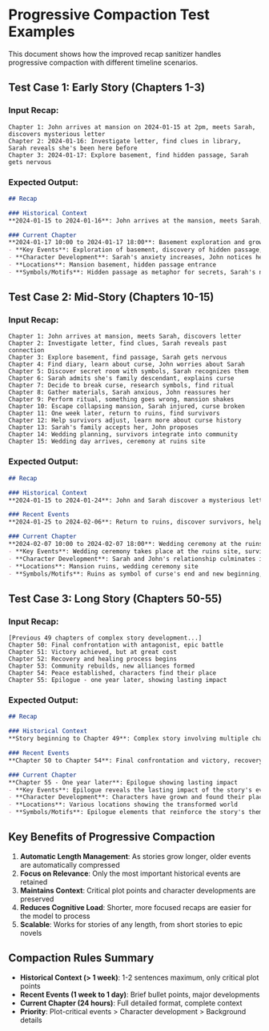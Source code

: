 # Progressive Compaction Test Examples

This document shows how the improved recap sanitizer handles progressive compaction with different timeline scenarios.

## Test Case 1: Early Story (Chapters 1-3)

### Input Recap:
```
Chapter 1: John arrives at mansion on 2024-01-15 at 2pm, meets Sarah, discovers mysterious letter
Chapter 2: 2024-01-16: Investigate letter, find clues in library, Sarah reveals she's been here before
Chapter 3: 2024-01-17: Explore basement, find hidden passage, Sarah gets nervous
```

### Expected Output:
```markdown
## Recap

### Historical Context
**2024-01-15 to 2024-01-16**: John arrives at the mansion, meets Sarah, and discovers a mysterious letter that leads to investigation and hidden passages.

### Current Chapter
**2024-01-17 10:00 to 2024-01-17 18:00**: Basement exploration and growing tension
- **Key Events**: Exploration of basement, discovery of hidden passage, Sarah's nervous reaction
- **Character Development**: Sarah's anxiety increases, John notices her unusual behavior
- **Locations**: Mansion basement, hidden passage entrance
- **Symbols/Motifs**: Hidden passage as metaphor for secrets, Sarah's nervousness as foreshadowing
```

## Test Case 2: Mid-Story (Chapters 10-15)

### Input Recap:
```
Chapter 1: John arrives at mansion, meets Sarah, discovers letter
Chapter 2: Investigate letter, find clues, Sarah reveals past connection
Chapter 3: Explore basement, find passage, Sarah gets nervous
Chapter 4: Find diary, learn about curse, John worries about Sarah
Chapter 5: Discover secret room with symbols, Sarah recognizes them
Chapter 6: Sarah admits she's family descendant, explains curse
Chapter 7: Decide to break curse, research symbols, find ritual
Chapter 8: Gather materials, Sarah anxious, John reassures her
Chapter 9: Perform ritual, something goes wrong, mansion shakes
Chapter 10: Escape collapsing mansion, Sarah injured, curse broken
Chapter 11: One week later, return to ruins, find survivors
Chapter 12: Help survivors adjust, learn more about curse history
Chapter 13: Sarah's family accepts her, John proposes
Chapter 14: Wedding planning, survivors integrate into community
Chapter 15: Wedding day arrives, ceremony at ruins site
```

### Expected Output:
```markdown
## Recap

### Historical Context
**2024-01-15 to 2024-01-24**: John and Sarah discover a mysterious letter, explore mansion secrets, uncover a family curse, and break it through a dangerous ritual that destroys the mansion but frees trapped family members.

### Recent Events
**2024-01-25 to 2024-02-06**: Return to ruins, discover survivors, help them adjust, and Sarah's family accepts her while John proposes marriage.

### Current Chapter
**2024-02-07 10:00 to 2024-02-07 18:00**: Wedding ceremony at the ruins
- **Key Events**: Wedding ceremony takes place at the ruins site, survivors attend as honored guests
- **Character Development**: Sarah and John's relationship culminates in marriage, survivors find closure
- **Locations**: Mansion ruins, wedding ceremony site
- **Symbols/Motifs**: Ruins as symbol of curse's end and new beginning, wedding as celebration of victory
```

## Test Case 3: Long Story (Chapters 50-55)

### Input Recap:
```
[Previous 49 chapters of complex story development...]
Chapter 50: Final confrontation with antagonist, epic battle
Chapter 51: Victory achieved, but at great cost
Chapter 52: Recovery and healing process begins
Chapter 53: Community rebuilds, new alliances formed
Chapter 54: Peace established, characters find their place
Chapter 55: Epilogue - one year later, showing lasting impact
```

### Expected Output:
```markdown
## Recap

### Historical Context
**Story beginning to Chapter 49**: Complex story involving multiple characters, conflicts, and developments that led to the final confrontation and resolution of the main plot.

### Recent Events
**Chapter 50 to Chapter 54**: Final confrontation and victory, recovery process, community rebuilding, and establishment of lasting peace.

### Current Chapter
**Chapter 55 - One year later**: Epilogue showing lasting impact
- **Key Events**: Epilogue reveals the lasting impact of the story's events on characters and world
- **Character Development**: Characters have grown and found their place in the new world order
- **Locations**: Various locations showing the transformed world
- **Symbols/Motifs**: Epilogue elements that reinforce the story's themes and resolution
```

## Key Benefits of Progressive Compaction

1. **Automatic Length Management**: As stories grow longer, older events are automatically compressed
2. **Focus on Relevance**: Only the most important historical events are retained
3. **Maintains Context**: Critical plot points and character developments are preserved
4. **Reduces Cognitive Load**: Shorter, more focused recaps are easier for the model to process
5. **Scalable**: Works for stories of any length, from short stories to epic novels

## Compaction Rules Summary

- **Historical Context (> 1 week)**: 1-2 sentences maximum, only critical plot points
- **Recent Events (1 week to 1 day)**: Brief bullet points, major developments
- **Current Chapter (24 hours)**: Full detailed format, complete context
- **Priority**: Plot-critical events > Character development > Background details 